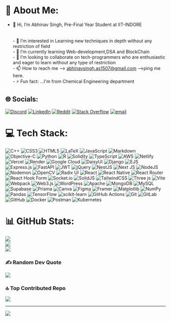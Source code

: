 # 💫 About Me:
- 👋 Hi, I’m Abhinav Singh, Pre-Final Year Student at IIT-INDORE<br><br><br>- 👀 I’m interested in Learning new techniques in depth without any restriction of field<br>- 🌱 I’m currently learning  Web-development,DSA and BlockChain <br>- 💞️ I’m looking to collaborate on tech-programmers who are enthusiastic and eager to learn without any type of restriction <br>- 📫 How to reach me --> abhinavsingh.as1507@gmail.com -->ping me here.<br>- ⚡ Fun fact: ...I'm from  Chemical Engineering department


## 🌐 Socials:
[![Discord](https://img.shields.io/badge/Discord-%237289DA.svg?logo=discord&logoColor=white)](https://discord.gg/tbYAggnH)
[![LinkedIn](https://img.shields.io/badge/LinkedIn-%230077B5.svg?logo=linkedin&logoColor=white)](https://www.linkedin.com/in/abhinav-singh1507/)
[![Reddit](https://img.shields.io/badge/Reddit-%23FF4500.svg?logo=Reddit&logoColor=white)](https://reddit.com/user/Capital-Ad9478)
[![Stack Overflow](https://img.shields.io/badge/-Stackoverflow-FE7A16?logo=stack-overflow&logoColor=white)](https://stackoverflow.com/users/25673452/abhinav-singh)
[![email](https://img.shields.io/badge/Email-D14836?logo=gmail&logoColor=white)](mailto:abhinavsinghas076@gmail.com)

# 💻 Tech Stack:
![C++](https://img.shields.io/badge/c++-%2300599C.svg?style=flat&logo=c%2B%2B&logoColor=white) ![CSS3](https://img.shields.io/badge/css3-%231572B6.svg?style=flat&logo=css3&logoColor=white) ![HTML5](https://img.shields.io/badge/html5-%23E34F26.svg?style=flat&logo=html5&logoColor=white) ![LaTeX](https://img.shields.io/badge/latex-%23008080.svg?style=flat&logo=latex&logoColor=white) ![JavaScript](https://img.shields.io/badge/javascript-%23323330.svg?style=flat&logo=javascript&logoColor=%23F7DF1E) ![Markdown](https://img.shields.io/badge/markdown-%23000000.svg?style=flat&logo=markdown&logoColor=white) ![Objective-C](https://img.shields.io/badge/OBJECTIVE--C-%233A95E3.svg?style=flat&logo=apple&logoColor=white) ![Python](https://img.shields.io/badge/python-3670A0?style=flat&logo=python&logoColor=ffdd54) ![R](https://img.shields.io/badge/r-%23276DC3.svg?style=flat&logo=r&logoColor=white) ![Solidity](https://img.shields.io/badge/Solidity-%23363636.svg?style=flat&logo=solidity&logoColor=white) ![TypeScript](https://img.shields.io/badge/typescript-%23007ACC.svg?style=flat&logo=typescript&logoColor=white) ![AWS](https://img.shields.io/badge/AWS-%23FF9900.svg?style=flat&logo=amazon-aws&logoColor=white) ![Netlify](https://img.shields.io/badge/netlify-%23000000.svg?style=flat&logo=netlify&logoColor=#00C7B7) ![Vercel](https://img.shields.io/badge/vercel-%23000000.svg?style=flat&logo=vercel&logoColor=white) ![Render](https://img.shields.io/badge/Render-%46E3B7.svg?style=flat&logo=render&logoColor=white) ![Google Cloud](https://img.shields.io/badge/GoogleCloud-%234285F4.svg?style=flat&logo=google-cloud&logoColor=white) ![DaisyUI](https://img.shields.io/badge/daisyui-5A0EF8?style=flat&logo=daisyui&logoColor=white) ![Django](https://img.shields.io/badge/django-%23092E20.svg?style=flat&logo=django&logoColor=white) ![EJS](https://img.shields.io/badge/ejs-%23B4CA65.svg?style=flat&logo=ejs&logoColor=black) ![Express.js](https://img.shields.io/badge/express.js-%23404d59.svg?style=flat&logo=express&logoColor=%2361DAFB) ![FastAPI](https://img.shields.io/badge/FastAPI-005571?style=flat&logo=fastapi) ![JWT](https://img.shields.io/badge/JWT-black?style=flat&logo=JSON%20web%20tokens) ![jQuery](https://img.shields.io/badge/jquery-%230769AD.svg?style=flat&logo=jquery&logoColor=white) ![NestJS](https://img.shields.io/badge/nestjs-%23E0234E.svg?style=flat&logo=nestjs&logoColor=white) ![Next JS](https://img.shields.io/badge/Next-black?style=flat&logo=next.js&logoColor=white) ![NodeJS](https://img.shields.io/badge/node.js-6DA55F?style=flat&logo=node.js&logoColor=white) ![Nodemon](https://img.shields.io/badge/NODEMON-%23323330.svg?style=flat&logo=nodemon&logoColor=%BBDEAD) ![OpenCV](https://img.shields.io/badge/opencv-%23white.svg?style=flat&logo=opencv&logoColor=white) ![Radix UI](https://img.shields.io/badge/radix%20ui-161618.svg?style=flat&logo=radix-ui&logoColor=white) ![React](https://img.shields.io/badge/react-%2320232a.svg?style=flat&logo=react&logoColor=%2361DAFB) ![React Native](https://img.shields.io/badge/react_native-%2320232a.svg?style=flat&logo=react&logoColor=%2361DAFB) ![React Router](https://img.shields.io/badge/React_Router-CA4245?style=flat&logo=react-router&logoColor=white) ![React Hook Form](https://img.shields.io/badge/React%20Hook%20Form-%23EC5990.svg?style=flat&logo=reacthookform&logoColor=white) ![Socket.io](https://img.shields.io/badge/Socket.io-black?style=flat&logo=socket.io&badgeColor=010101) ![SolidJS](https://img.shields.io/badge/SolidJS-2c4f7c?style=flat&logo=solid&logoColor=c8c9cb) ![TailwindCSS](https://img.shields.io/badge/tailwindcss-%2338B2AC.svg?style=flat&logo=tailwind-css&logoColor=white) ![Three js](https://img.shields.io/badge/threejs-black?style=flat&logo=three.js&logoColor=white) ![Vite](https://img.shields.io/badge/vite-%23646CFF.svg?style=flat&logo=vite&logoColor=white) ![Webpack](https://img.shields.io/badge/webpack-%238DD6F9.svg?style=flat&logo=webpack&logoColor=black) ![Web3.js](https://img.shields.io/badge/web3.js-F16822?style=flat&logo=web3.js&logoColor=white) ![WordPress](https://img.shields.io/badge/WordPress-%23117AC9.svg?style=flat&logo=WordPress&logoColor=white) ![Apache](https://img.shields.io/badge/apache-%23D42029.svg?style=flat&logo=apache&logoColor=white) ![MongoDB](https://img.shields.io/badge/MongoDB-%234ea94b.svg?style=flat&logo=mongodb&logoColor=white) ![MySQL](https://img.shields.io/badge/mysql-4479A1.svg?style=flat&logo=mysql&logoColor=white) ![Supabase](https://img.shields.io/badge/Supabase-3ECF8E?style=flat&logo=supabase&logoColor=white) ![Prisma](https://img.shields.io/badge/Prisma-3982CE?style=flat&logo=Prisma&logoColor=white) ![Canva](https://img.shields.io/badge/Canva-%2300C4CC.svg?style=flat&logo=Canva&logoColor=white) ![Figma](https://img.shields.io/badge/figma-%23F24E1E.svg?style=flat&logo=figma&logoColor=white) ![Framer](https://img.shields.io/badge/Framer-black?style=flat&logo=framer&logoColor=blue) ![Matplotlib](https://img.shields.io/badge/Matplotlib-%23ffffff.svg?style=flat&logo=Matplotlib&logoColor=black) ![NumPy](https://img.shields.io/badge/numpy-%23013243.svg?style=flat&logo=numpy&logoColor=white) ![Pandas](https://img.shields.io/badge/pandas-%23150458.svg?style=flat&logo=pandas&logoColor=white) ![TensorFlow](https://img.shields.io/badge/TensorFlow-%23FF6F00.svg?style=flat&logo=TensorFlow&logoColor=white) ![scikit-learn](https://img.shields.io/badge/scikit--learn-%23F7931E.svg?style=flat&logo=scikit-learn&logoColor=white) ![GitHub Actions](https://img.shields.io/badge/github%20actions-%232671E5.svg?style=flat&logo=githubactions&logoColor=white) ![Git](https://img.shields.io/badge/git-%23F05033.svg?style=flat&logo=git&logoColor=white) ![GitLab](https://img.shields.io/badge/gitlab-%23181717.svg?style=flat&logo=gitlab&logoColor=white) ![GitHub](https://img.shields.io/badge/github-%23121011.svg?style=flat&logo=github&logoColor=white) ![Docker](https://img.shields.io/badge/docker-%230db7ed.svg?style=flat&logo=docker&logoColor=white) ![Postman](https://img.shields.io/badge/Postman-FF6C37?style=flat&logo=postman&logoColor=white) ![Kubernetes](https://img.shields.io/badge/kubernetes-%23326ce5.svg?style=flat&logo=kubernetes&logoColor=white)
# 📊 GitHub Stats:
![](https://github-readme-stats.vercel.app/api?username=Abhinav072004&theme=tokyonight&hide_border=false&include_all_commits=true&count_private=true)<br/>
![](https://nirzak-streak-stats.vercel.app/?user=Abhinav072004&theme=tokyonight&hide_border=false)<br/>
![](https://github-readme-stats.vercel.app/api/top-langs/?username=Abhinav072004&theme=tokyonight&hide_border=false&include_all_commits=true&count_private=true&layout=compact)

### ✍️ Random Dev Quote
![](https://quotes-github-readme.vercel.app/api?type=horizontal&theme=radical)

### 🔝 Top Contributed Repo
![](https://github-contributor-stats.vercel.app/api?username=Abhinav072004&limit=5&theme=shadow_green&combine_all_yearly_contributions=true)

---
[![](https://visitcount.itsvg.in/api?id=Abhinav072004&icon=8&color=1)](https://visitcount.itsvg.in)

<!-- Proudly created with GPRM ( https://gprm.itsvg.in ) -->



